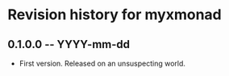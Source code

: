 # Revision history for myxmonad

## 0.1.0.0 -- YYYY-mm-dd

* First version. Released on an unsuspecting world.
